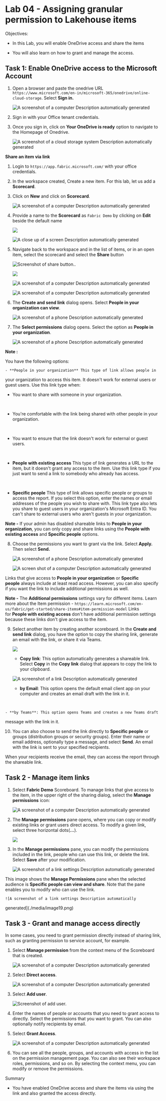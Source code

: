 # Lab 04 - Assigning granular permission to Lakehouse items

Objectives:

- In this Lab, you will enable OneDrive access and share the items

- You will also learn on how to grant and manage the access.

## Task 1: Enable OneDrive access to the Microsoft Account

1.  Open a browser and paste the onedrive URL ```https://www.microsoft.com/en-in/microsoft-365/onedrive/online-cloud-storage```. Select **Sign in.**

      ![A screenshot of a computer Description automatically
generated](./media/image1.png)

2.  Sign in with your Office tenant credentials.

3.  Once you sign in, click on **Your OneDrive is ready** option to
    navigate to the Homepage of Onedrive.

    ![A screenshot of a cloud storage system Description automatically
generated](./media/image2.png)

**Share an item via link**

1.  Login to ```https://app.fabric.microsoft.com/``` with
    your office credentials.

2.  In the workspace created, Create a new item. For this lab, let us
    add a **Scorecard**.

3.  Click on **New** and click on **Scorecard**.

    ![A screenshot of a computer Description automatically
generated](./media/image3.png)

4.  Provide a name to the **Scorecard** as ```Fabric Demo``` by
    clicking on **Edit** beside the default name

    ![](./media/image4.png)

    ![A close up of a screen Description automatically
generated](./media/image5.png)

5.  Navigate back to the workspace and in the list of items, or in an
    open item, select the scorecard and select
    the **Share** button

    ![Screenshot of share
    button.](./media/image6.png).

    ![](./media/image7.png)

    ![A screenshot of a computer Description automatically
generated](./media/image8.png)

    ![A screenshot of a computer Description automatically
generated](./media/image9.png)

6.  The **Create and send link** dialog opens. Select **People in your
    organization can view**.

    ![A screenshot of a phone Description automatically
generated](./media/image10.png)

7.  The **Select permissions** dialog opens. Select the option as
    **People in your organization**.

    ![A screenshot of a phone Description automatically
generated](./media/image11.png)

**Note :**

You have the following options:

    - **People in your organization** This type of link allows people in
  your organization to access this item. It doesn't work for external
  users or guest users. Use this link type when:

  - You want to share with someone in your organization.

  &nbsp;

  - You're comfortable with the link being shared with other people in
    your organization.

  &nbsp;

  - You want to ensure that the link doesn't work for external or guest
    users.

&nbsp;

- **People with existing access** This type of link generates a URL to
  the item, but it doesn't grant any access to the item. Use this link
  type if you just want to send a link to somebody who already has
  access.

&nbsp;

- **Specific people** This type of link allows specific people or groups
  to access the report. If you select this option, enter the names or
  email addresses of the people you wish to share with. This link type
  also lets you share to guest users in your organization's Microsoft
  Entra ID. You can't share to external users who aren't guests in your
  organization.

**Note -** If your admin has disabled shareable links to **People in
your organization**, you can only copy and share links using
the **People with existing access** and **Specific people** options.

8.  Choose the permissions you want to grant via the link. Select **Apply.** Then select **Send.**

    ![A screenshot of a phone Description automatically
generated](./media/image12.png)

    ![A screen shot of a computer Description automatically
generated](./media/image13.png)

Links that give access to **People in your organization** or **Specific
people** always include at least read access. However, you can also
specify if you want the link to include additional permissions as well.

**Note -** The **Additional permissions** settings vary for different
items. Learn more about the Item permission - ```https://learn.microsoft.com/en-us/fabric/get-started/share-items#item-permission-model```
Links for **People with existing access** don't have additional
permission settings because these links don't give access to the item.

9.  Select another item by creating another scoreboard. In the **Create
    and send link** dialog, you have the option to copy the sharing
    link, generate an email with the link, or share it via Teams.

    ![](./media/image14.png)

    - **Copy link**: This option automatically generates a shareable link.
  Select **Copy** in the **Copy link** dialog that appears to copy the
  link to your clipboard.

    ![A screenshot of a link Description automatically
generated](./media/image15.png)

    - **by Email**: This option opens the default email client app on your
  computer and creates an email draft with the link in it.

&nbsp;

    - **by Teams**: This option opens Teams and creates a new Teams draft
  message with the link in it.

10. You can also choose to send the link directly to **Specific
    people** or groups (distribution groups or security groups). Enter
    their name or email address, optionally type a message, and
    select **Send**. An email with the link is sent to your specified
    recipients.

When your recipients receive the email, they can access the report
through the shareable link.

## Task 2 - Manage item links

1.  Select **Fabric Demo** Scoreboard. To manage links that give access
    to the item, in the upper right of the sharing dialog, select
    the **Manage permissions** icon:

    ![A screenshot of a computer Description automatically
generated](./media/image16.png)

2.  The **Manage permissions** pane opens, where you can copy or modify
    existing links or grant users direct access. To modify a given link,
    select three horizontal dots(**…**).

    ![](./media/image17.png)

3.  In the **Manage permissions** pane, you can modify the permissions
    included in the link, people who can use this link, or delete the
    link. Select **Save** after your modification.

    ![A screenshot of a link settings Description automatically
generated](./media/image18.png)

This image shows the **Manage Permissions** pane when the selected
audience is **Specific people can view and share**. Note that the pane
enables you to modify who can use the link.

    ![A screenshot of a link settings Description automatically
generated](./media/image19.png)

## Task 3 - Grant and manage access directly

In some cases, you need to grant permission directly instead of sharing
link, such as granting permission to service account, for example.

1.  Select **Manage permission** from the context menu of the Scoreboard
    that is created.

    ![A screenshot of a computer Description automatically
generated](./media/image20.png)

2.  Select **Direct access**.

    ![A screenshot of a computer Description automatically
generated](./media/image21.png)

3.  Select **Add user**.

    ![Screenshot of add user.](./media/image22.png)

4.  Enter the names of people or accounts that you need to grant access
    to directly. Select the permissions that you want to grant. You can
    also optionally notify recipients by email.

5.  Select **Grant Access**.

    ![A screenshot of a computer Description automatically
generated](./media/image23.png)

6.  You can see all the people, groups, and accounts with access in the
    list on the permission management page. You can also see their
    workspace roles, permissions, and so on. By selecting the context
    menu, you can modify or remove the permissions.

Summary

- You have enabled OneDrive access and share the items via using the
  link and also granted the access directly.

